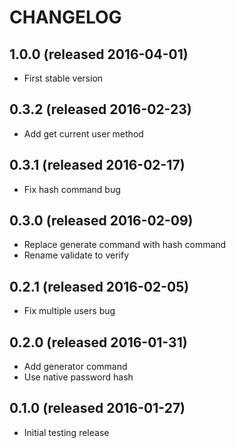 # CHANGELOG

## 1.0.0 (released 2016-04-01)

- First stable version

## 0.3.2 (released 2016-02-23)

- Add get current user method

## 0.3.1 (released 2016-02-17)

- Fix hash command bug

## 0.3.0 (released 2016-02-09)

- Replace generate command with hash command
- Rename validate to verify

## 0.2.1 (released 2016-02-05)

- Fix multiple users bug

## 0.2.0 (released 2016-01-31)

- Add generator command
- Use native password hash

## 0.1.0 (released 2016-01-27)

- Initial testing release
